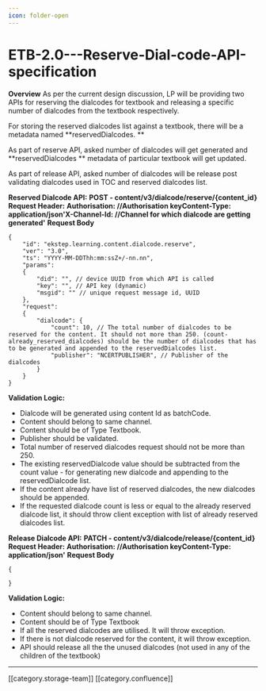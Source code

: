 ```yaml
---
icon: folder-open
---
```


# ETB-2.0---Reserve-Dial-code-API-specification

**Overview** As per the current design discussion, LP will be providing two APIs for reserving the dialcodes for textbook and releasing a specific number of dialcodes from the textbook respectively.

For storing the reserved dialcodes list against a textbook, there will be a metadata named \*\*reservedDialcodes. \*\*

As part of reserve API, asked number of dialcodes will get generated and  \*\*reservedDialcodes \*\* metadata of particular textbook will get updated.

As part of release API, asked number of dialcodes will be release post validating dialcodes used in TOC and reserved dialcodes list.

**Reserved Dialcode API:** **POST - content/v3/dialcode/reserve/{content\_id}** **Request Header:** **Authorisation: //Authorisation keyContent-Type: application/json'X-Channel-Id: //Channel for which dialcode are getting generated'** **Request Body**

```
{
    "id": "ekstep.learning.content.dialcode.reserve",
    "ver": "3.0",
    "ts": "YYYY-MM-DDThh:mm:ssZ+/-nn.nn",
    "params":
    {
        "did": "", // device UUID from which API is called
        "key": "", // API key (dynamic)
        "msgid": "" // unique request message id, UUID
    },
    "request":
    {
    	"dialcode": {
			"count": 10, // The total number of dialcodes to be reserved for the content. It should not more than 250. (count-already_reserved_dialcodes) should be the number of dialcodes that has to be generated and appended to the reservedDialcodes list.
			"publisher": "NCERTPUBLISHER", // Publisher of the dialcodes
		}
	}
}
```

**Validation Logic:**

* Dialcode will be generated using content Id as batchCode.
* Content should belong to same channel.
* Content should be of Type Textbook.
* Publisher should be validated.
* Total number of reserved dialcodes request should not be more than 250.
* The existing reservedDialcode value should be subtracted from the count value - for generating new dialcode and appending to the reservedDialcode list.
* If the content already have list of reserved dialcodes, the new dialcodes should be appended.
* If the requested dialcode count is less or equal to the already reserved dialcode list, it should throw client exception with list of already reserved dialcodes list.

**Release Dialcode API:** **PATCH - content/v3/dialcode/release/{content\_id}** **Request Header:** **Authorisation: //Authorisation keyContent-Type: application/json'** **Request Body**

```
{
    
}
```

**Validation Logic:**

* Content should belong to same channel.
* Content should be of Type Textbook
* If all the reserved dialcodes are utilised. It will throw exception.
* If there is not dialcode reserved for the content, it will throw exception.
* API should release all the the unused dialcodes (not used in any of the children of the textbook)

***

\[\[category.storage-team]] \[\[category.confluence]]
